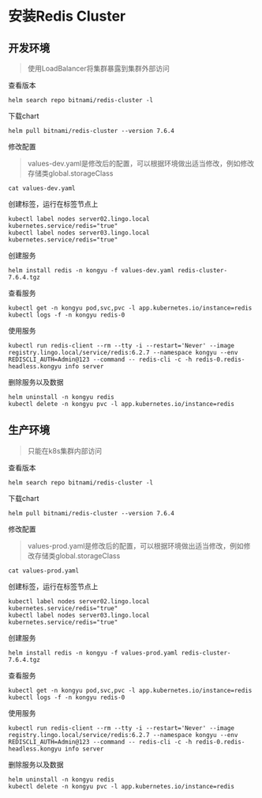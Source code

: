 # 安装Redis Cluster

## 开发环境

> 使用LoadBalancer将集群暴露到集群外部访问

查看版本

```
helm search repo bitnami/redis-cluster -l
```

下载chart

```
helm pull bitnami/redis-cluster --version 7.6.4
```

修改配置

> values-dev.yaml是修改后的配置，可以根据环境做出适当修改，例如修改存储类global.storageClass

```
cat values-dev.yaml
```

创建标签，运行在标签节点上

```
kubectl label nodes server02.lingo.local kubernetes.service/redis="true"
kubectl label nodes server03.lingo.local kubernetes.service/redis="true"
```

创建服务

```
helm install redis -n kongyu -f values-dev.yaml redis-cluster-7.6.4.tgz
```

查看服务

```
kubectl get -n kongyu pod,svc,pvc -l app.kubernetes.io/instance=redis
kubectl logs -f -n kongyu redis-0
```

使用服务

```
kubectl run redis-client --rm --tty -i --restart='Never' --image  registry.lingo.local/service/redis:6.2.7 --namespace kongyu --env REDISCLI_AUTH=Admin@123 --command -- redis-cli -c -h redis-0.redis-headless.kongyu info server
```

删除服务以及数据

```
helm uninstall -n kongyu redis
kubectl delete -n kongyu pvc -l app.kubernetes.io/instance=redis
```



## 生产环境

> 只能在k8s集群内部访问

查看版本

```
helm search repo bitnami/redis-cluster -l
```

下载chart

```
helm pull bitnami/redis-cluster --version 7.6.4
```

修改配置

> values-prod.yaml是修改后的配置，可以根据环境做出适当修改，例如修改存储类global.storageClass

```
cat values-prod.yaml
```

创建标签，运行在标签节点上

```
kubectl label nodes server02.lingo.local kubernetes.service/redis="true"
kubectl label nodes server03.lingo.local kubernetes.service/redis="true"
```

创建服务

```
helm install redis -n kongyu -f values-prod.yaml redis-cluster-7.6.4.tgz
```

查看服务

```
kubectl get -n kongyu pod,svc,pvc -l app.kubernetes.io/instance=redis
kubectl logs -f -n kongyu redis-0
```

使用服务

```
kubectl run redis-client --rm --tty -i --restart='Never' --image  registry.lingo.local/service/redis:6.2.7 --namespace kongyu --env REDISCLI_AUTH=Admin@123 --command -- redis-cli -c -h redis-0.redis-headless.kongyu info server
```

删除服务以及数据

```
helm uninstall -n kongyu redis
kubectl delete -n kongyu pvc -l app.kubernetes.io/instance=redis
```

